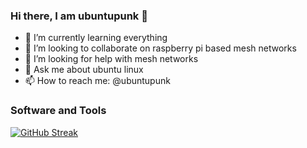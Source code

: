 ### Hi there, I am ubuntupunk 👋


- 🌱 I’m currently learning everything
- 👯 I’m looking to collaborate on raspberry pi based mesh networks
- 🤔 I’m looking for help with mesh networks
- 💬 Ask me about ubuntu linux
- 📫 How to reach me: @ubuntupunk

### Software and Tools

[![GitHub Streak](https://github-readme-streak-stats.herokuapp.com/?user=DenverCoder1)](https://git.io/streak-stats)

